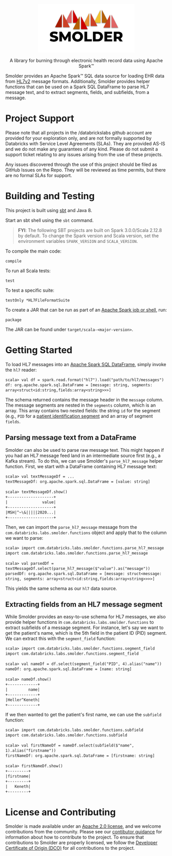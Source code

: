 <p align="center">
  <img src="smolder-light-background.svg" width="300px"/>
</p>

<p align="center">
  A library for burning through electronic health record data using Apache Spark&trade;
</p>

Smolder provides an Apache Spark&trade; SQL data source for loading EHR data from
[HL7v2](https://www.hl7.org/implement/standards/product_brief.cfm?product_id=244)
message formats. Additionally, Smolder provides helper functions that can be used
on a Spark SQL DataFrame to parse HL7 message text, and to extract segments,
fields, and subfields, from a message.


# Project Support
Please note that all projects in the /databrickslabs github account are provided for your exploration only, and are not formally supported by Databricks with Service Level Agreements (SLAs).  They are provided AS-IS and we do not make any guarantees of any kind.  Please do not submit a support ticket relating to any issues arising from the use of these projects.

Any issues discovered through the use of this project should be filed as GitHub Issues on the Repo.  They will be reviewed as time permits, but there are no formal SLAs for support.

# Building and Testing

This project is built using [sbt](https://www.scala-sbt.org/1.0/docs/Setup.html) and Java 8.

Start an sbt shell using the `sbt` command.

> **FYI**: The following SBT projects are built on Spark 3.0.0/Scala 2.12.8 by default. To change the Spark version and
Scala version, set the environment variables `SPARK_VERSION` and `SCALA_VERSION`.

To compile the main code:
```
compile
```

To run all Scala tests:
```
test
```

To test a specific suite:
```
testOnly *HL7FileFormatSuite
```

To create a JAR that can be run as part of an [Apache Spark job or
shell](http://spark.apache.org/docs/latest/submitting-applications.html#advanced-dependency-management), run:
```
package
```

The JAR can be found under `target/scala-<major-version>`.

# Getting Started

To load HL7 messages into an [Apache Spark SQL
DataFrame](http://spark.apache.org/docs/latest/sql-programming-guide.html),
simply invoke the `hl7` reader:

```
scala> val df = spark.read.format("hl7").load("path/to/hl7/messages")
df: org.apache.spark.sql.DataFrame = [message: string, segments: array<struct<id:string,fields:array<string>>>]
```

The schema returned contains the message header in the `message` column. The
message segments are nested in the `segments` column, which is an array. This
array contains two nested fields: the string `id` for the segment (e.g., `PID`
for a [patient identification segment](http://www.hl7.eu/refactored/segPID.html)
and an array of segment `fields`.

## Parsing message text from a DataFrame

Smolder can also be used to parse raw message text. This might happen if you had
an HL7 message feed land in an intermediate source first (e.g., a Kafka stream).
To do this, we can use Smolder's `parse_hl7_message` helper function. First, we
start with a DataFrame containing HL7 message text:

```
scala> val textMessageDf = ...
textMessageDf: org.apache.spark.sql.DataFrame = [value: string]

scala> textMessageDf.show()
+--------------------+                                                          
|               value|
+--------------------+
|MSH|^~\&|||||2020...|
+--------------------+
```

Then, we can import the `parse_hl7_message` message from the
`com.databricks.labs.smolder.functions` object and apply that to the column we
want to parse:

```
scala> import com.databricks.labs.smolder.functions.parse_hl7_message
import com.databricks.labs.smolder.functions.parse_hl7_message

scala> val parsedDf = textMessageDf.select(parse_hl7_message($"value").as("message"))
parsedDf: org.apache.spark.sql.DataFrame = [message: struct<message: string, segments: array<struct<id:string,fields:array<string>>>>]
```

This yields the same schema as our `hl7` data source.

## Extracting fields from an HL7 message segment

While Smolder provides an easy-to-use schema for HL7 messages, we also provide
helper functions in `com.databricks.labs.smolder.functions` to extract subfields
of a message segment. For instance, let's say we want to get the patient's name,
which is the 5th field in the patient ID (PID) segment. We can extract this with
the `segment_field` function:

```
scala> import com.databricks.labs.smolder.functions.segment_field
import com.databricks.labs.smolder.functions.segment_field

scala> val nameDf = df.select(segment_field("PID", 4).alias("name"))
nameDf: org.apache.spark.sql.DataFrame = [name: string]

scala> nameDf.show()
+-------------+
|         name|
+-------------+
|Heller^Keneth|
+-------------+
```

If we then wanted to get the patient's first name, we can use the `subfield`
function:

```
scala> import com.databricks.labs.smolder.functions.subfield
import com.databricks.labs.smolder.functions.subfield

scala> val firstNameDf = nameDf.select(subfield($"name", 1).alias("firstname"))
firstNameDf: org.apache.spark.sql.DataFrame = [firstname: string]

scala> firstNameDf.show()
+---------+
|firstname|
+---------+
|   Keneth|
+---------+
```

# License and Contributing

Smolder is made available under an [Apache 2.0 license](LICENSE), and we welcome
contributions from the community. Please see our [contibutor guidance](CONTRIBUTING.md)
for information about how to contribute to the project. To ensure that contributions
to Smolder are properly licensed, we follow the [Developer Certificate of Origin
(DCO)](http://developercertificate.org/) for all contributions to the project.